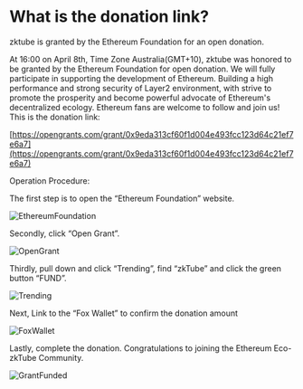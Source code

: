 # What is the donation link?

zktube is granted by the Ethereum Foundation for an open donation.

At 16:00 on April 8th, Time Zone Australia(GMT+10), zktube was honored to be granted by the Ethereum Foundation for open donation. We will fully participate in supporting the development of Ethereum. Building a high performance and strong security of Layer2 environment, with strive to promote the prosperity and become powerful advocate of Ethereum's decentralized ecology. Ethereum fans are welcome to follow and join us! This is the donation link:

[https://opengrants.com/grant/0x9eda313cf60f1d004e493fcc123d64c21ef7e6a7](https://opengrants.com/grant/0x9eda313cf60f1d004e493fcc123d64c21ef7e6a7)

Operation Procedure:

The first step is to open the “Ethereum Foundation” website.

![EthereumFoundation](https://file.zktube.io/images/whitepaper/EthereumFoundation.png)

Secondly, click “Open Grant”.

![OpenGrant](https://file.zktube.io/images/whitepaper/OpenGrant.png)

Thirdly, pull down and click “Trending”, find “zkTube” and click the green button “FUND”.

![Trending](https://file.zktube.io/images/whitepaper/Trending.png)

Next, Link to the “Fox Wallet” to confirm the donation amount

![FoxWallet](https://file.zktube.io/images/whitepaper/FoxWallet.png)

Lastly, complete the donation. Congratulations to joining the Ethereum Eco-zkTube Community.

![GrantFunded](https://file.zktube.io/images/whitepaper/GrantFunded.png)
